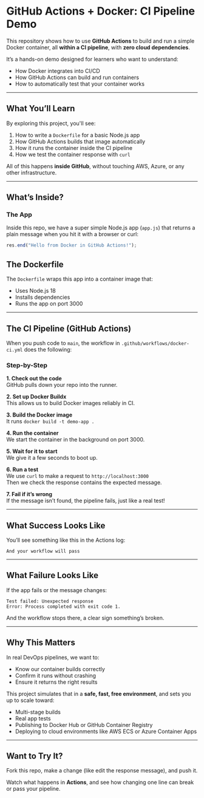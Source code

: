 # GitHub Actions + Docker: CI Pipeline Demo

This repository shows how to use **GitHub Actions** to build and run a simple Docker container, all **within a CI pipeline**, with **zero cloud dependencies**.

It’s a hands-on demo designed for learners who want to understand:

- How Docker integrates into CI/CD
- How GitHub Actions can build and run containers
- How to automatically test that your container works

---

## What You’ll Learn

By exploring this project, you'll see:

1. How to write a `Dockerfile` for a basic Node.js app  
2. How GitHub Actions builds that image automatically  
3. How it runs the container inside the CI pipeline  
4. How we test the container response with `curl`  

All of this happens **inside GitHub**, without touching AWS, Azure, or any other infrastructure.

---

## What’s Inside?

### The App

Inside this repo, we have a super simple Node.js app (`app.js`) that returns a plain message when you hit it with a browser or curl:

```js
res.end("Hello from Docker in GitHub Actions!");
```

## The Dockerfile

The `Dockerfile` wraps this app into a container image that:

- Uses Node.js 18  
- Installs dependencies  
- Runs the app on port 3000  

---

## The CI Pipeline (GitHub Actions)

When you push code to `main`, the workflow in `.github/workflows/docker-ci.yml` does the following:

### Step-by-Step

**1. Check out the code**  
GitHub pulls down your repo into the runner.

**2. Set up Docker Buildx**  
This allows us to build Docker images reliably in CI.

**3. Build the Docker image**  
It runs `docker build -t demo-app .`

**4. Run the container**  
We start the container in the background on port 3000.

**5. Wait for it to start**  
We give it a few seconds to boot up.

**6. Run a test**  
We use `curl` to make a request to `http://localhost:3000`  
Then we check the response contains the expected message.

**7. Fail if it’s wrong**  
If the message isn’t found, the pipeline fails, just like a real test!

---

## What Success Looks Like

You’ll see something like this in the Actions log:

```
And your workflow will pass
```
---

## What Failure Looks Like

If the app fails or the message changes:
```
Test failed: Unexpected response
Error: Process completed with exit code 1.
```

And the workflow stops there, a clear sign something’s broken.

---

## Why This Matters

In real DevOps pipelines, we want to:

- Know our container builds correctly  
- Confirm it runs without crashing  
- Ensure it returns the right results  

This project simulates that in a **safe, fast, free environment**, and sets you up to scale toward:

- Multi-stage builds  
- Real app tests  
- Publishing to Docker Hub or GitHub Container Registry  
- Deploying to cloud environments like AWS ECS or Azure Container Apps  

---

## Want to Try It?

Fork this repo, make a change (like edit the response message), and push it.

Watch what happens in **Actions**, and see how changing one line can break or pass your pipeline.
